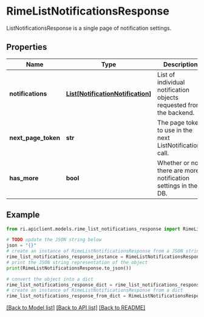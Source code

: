 # RimeListNotificationsResponse

ListNotificationsResponse is a single page of notification settings.

## Properties

Name | Type | Description | Notes
------------ | ------------- | ------------- | -------------
**notifications** | [**List[NotificationNotification]**](NotificationNotification.md) | List of individual notification objects requested from the backend. | [optional] 
**next_page_token** | **str** | The page token to use in the next ListNotifications call. | [optional] 
**has_more** | **bool** | Whether or not there are more notification settings in the DB. | [optional] 

## Example

```python
from ri.apiclient.models.rime_list_notifications_response import RimeListNotificationsResponse

# TODO update the JSON string below
json = "{}"
# create an instance of RimeListNotificationsResponse from a JSON string
rime_list_notifications_response_instance = RimeListNotificationsResponse.from_json(json)
# print the JSON string representation of the object
print(RimeListNotificationsResponse.to_json())

# convert the object into a dict
rime_list_notifications_response_dict = rime_list_notifications_response_instance.to_dict()
# create an instance of RimeListNotificationsResponse from a dict
rime_list_notifications_response_from_dict = RimeListNotificationsResponse.from_dict(rime_list_notifications_response_dict)
```
[[Back to Model list]](../README.md#documentation-for-models) [[Back to API list]](../README.md#documentation-for-api-endpoints) [[Back to README]](../README.md)


